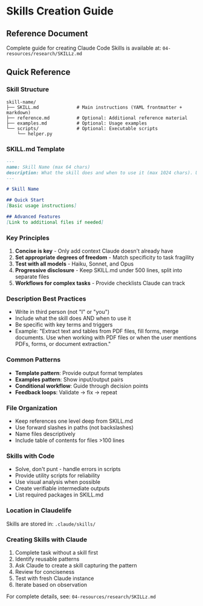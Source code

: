 # Skills Creation Guide

## Reference Document
Complete guide for creating Claude Code Skills is available at:
`04-resources/research/SKILLz.md`

## Quick Reference

### Skill Structure
```
skill-name/
├── SKILL.md              # Main instructions (YAML frontmatter + markdown)
├── reference.md          # Optional: Additional reference material
├── examples.md           # Optional: Usage examples
└── scripts/              # Optional: Executable scripts
    └── helper.py
```

### SKILL.md Template
```markdown
---
name: Skill Name (max 64 chars)
description: What the skill does and when to use it (max 1024 chars). Use third person.
---

# Skill Name

## Quick Start
[Basic usage instructions]

## Advanced Features
[Link to additional files if needed]
```

### Key Principles
1. **Concise is key** - Only add context Claude doesn't already have
2. **Set appropriate degrees of freedom** - Match specificity to task fragility
3. **Test with all models** - Haiku, Sonnet, and Opus
4. **Progressive disclosure** - Keep SKILL.md under 500 lines, split into separate files
5. **Workflows for complex tasks** - Provide checklists Claude can track

### Description Best Practices
- Write in third person (not "I" or "you")
- Include what the skill does AND when to use it
- Be specific with key terms and triggers
- Example: "Extract text and tables from PDF files, fill forms, merge documents. Use when working with PDF files or when the user mentions PDFs, forms, or document extraction."

### Common Patterns
- **Template pattern**: Provide output format templates
- **Examples pattern**: Show input/output pairs
- **Conditional workflow**: Guide through decision points
- **Feedback loops**: Validate → fix → repeat

### File Organization
- Keep references one level deep from SKILL.md
- Use forward slashes in paths (not backslashes)
- Name files descriptively
- Include table of contents for files >100 lines

### Skills with Code
- Solve, don't punt - handle errors in scripts
- Provide utility scripts for reliability
- Use visual analysis when possible
- Create verifiable intermediate outputs
- List required packages in SKILL.md

### Location in Claudelife
Skills are stored in: `.claude/skills/`

### Creating Skills with Claude
1. Complete task without a skill first
2. Identify reusable patterns
3. Ask Claude to create a skill capturing the pattern
4. Review for conciseness
5. Test with fresh Claude instance
6. Iterate based on observation

For complete details, see: `04-resources/research/SKILLz.md`
